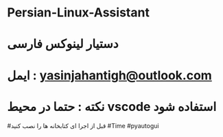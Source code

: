 # Persian-Linux-Assistant
# دستیار لینوکس فارسی 
# ایمل : yasinjahantigh@outlook.com
# نکته : حتما در محیط vscode استفاده شود 
#قبل از اجرا ای کتابخانه ها را نصب کنید
#Time
#pyautogui
